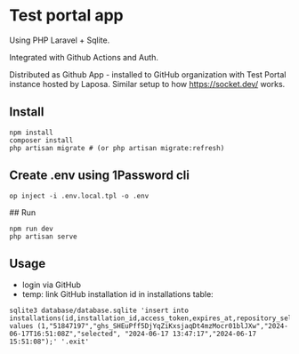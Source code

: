# Test portal app

Using PHP Laravel + Sqlite.

Integrated with Github Actions and Auth.

Distributed as Github App - installed to GitHub organization with Test Portal instance hosted by Laposa. Similar setup to how https://socket.dev/ works.

## Install
```
npm install
composer install
php artisan migrate # (or php artisan migrate:refresh)
```

## Create .env using 1Password cli
```
op inject -i .env.local.tpl -o .env
```

## Run
```
npm run dev
php artisan serve
```

## Usage
- login via GitHub
- temp: link GitHub installation id in installations table:
```
sqlite3 database/database.sqlite 'insert into installations(id,installation_id,access_token,expires_at,repository_selection,created_at,updated_at) values (1,"51847197","ghs_SHEuPff5DjYqZiKxsjaqDt4mzMocr01blJXw","2024-06-17T16:51:08Z","selected", "2024-06-17 13:47:17","2024-06-17 15:51:08");' '.exit'
```